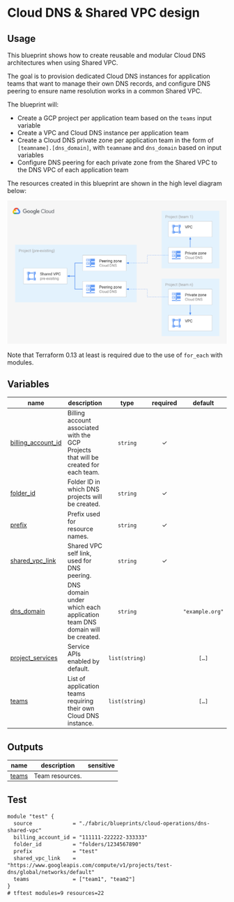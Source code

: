 # Cloud DNS & Shared VPC design

## Usage

This blueprint shows how to create reusable and modular Cloud DNS architectures when using Shared VPC.

The goal is to provision dedicated Cloud DNS instances for application teams that want to manage their own DNS records, and configure DNS peering to ensure name resolution works in a common Shared VPC.

The blueprint will:

- Create a GCP project per application team based on the `teams` input variable
- Create a VPC and Cloud DNS instance per application team
- Create a Cloud DNS private zone per application team in the form of `[teamname].[dns_domain]`, with `teamname` and `dns_domain` based on input variables
- Configure DNS peering for each private zone from the Shared VPC to the DNS VPC of each application team

The resources created in this blueprint are shown in the high level diagram below:

<img src="diagram.png" width="640px">

Note that Terraform 0.13 at least is required due to the use of `for_each` with modules.
<!-- BEGIN TFDOC -->

## Variables

| name | description | type | required | default |
|---|---|:---:|:---:|:---:|
| [billing_account_id](variables.tf#L17) | Billing account associated with the GCP Projects that will be created for each team. | <code>string</code> | ✓ |  |
| [folder_id](variables.tf#L28) | Folder ID in which DNS projects will be created. | <code>string</code> | ✓ |  |
| [prefix](variables.tf#L33) | Prefix used for resource names. | <code>string</code> | ✓ |  |
| [shared_vpc_link](variables.tf#L51) | Shared VPC self link, used for DNS peering. | <code>string</code> | ✓ |  |
| [dns_domain](variables.tf#L22) | DNS domain under which each application team DNS domain will be created. | <code>string</code> |  | <code>&#34;example.org&#34;</code> |
| [project_services](variables.tf#L42) | Service APIs enabled by default. | <code>list&#40;string&#41;</code> |  | <code title="&#91;&#10;  &#34;compute.googleapis.com&#34;,&#10;  &#34;dns.googleapis.com&#34;,&#10;&#93;">&#91;&#8230;&#93;</code> |
| [teams](variables.tf#L56) | List of application teams requiring their own Cloud DNS instance. | <code>list&#40;string&#41;</code> |  | <code title="&#91;&#10;  &#34;team1&#34;,&#10;  &#34;team2&#34;,&#10;&#93;">&#91;&#8230;&#93;</code> |

## Outputs

| name | description | sensitive |
|---|---|:---:|
| [teams](outputs.tf#L17) | Team resources. |  |

<!-- END TFDOC -->

## Test

```hcl
module "test" {
  source             = "./fabric/blueprints/cloud-operations/dns-shared-vpc"
  billing_account_id = "111111-222222-333333"
  folder_id          = "folders/1234567890"
  prefix             = "test"
  shared_vpc_link    = "https://www.googleapis.com/compute/v1/projects/test-dns/global/networks/default"
  teams              = ["team1", "team2"]
}
# tftest modules=9 resources=22
```
